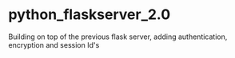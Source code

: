 # python_flaskserver_2.0
Building on top of the previous flask server, adding authentication, encryption and session Id's
